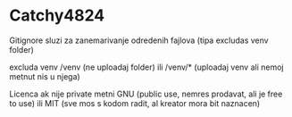 # Catchy4824

Gitignore sluzi za zanemarivanje odredenih fajlova (tipa excludas venv folder)

excluda venv
/venv (ne uploadaj folder) ili /venv/* (uploadaj venv ali nemoj metnut nis u njega)


Licenca ak nije private metni GNU (public use, nemres prodavat, ali je free to use) ili MIT (sve mos s kodom radit, al kreator mora bit naznacen)

